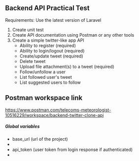 ## Backend API Practical Test

Requirements: Use the latest version of Laravel

1. Create unit test
2. Create API documentation using Postman or any other tools
3. Create a simple twitter-like app API
    - Ability to register (required)
    - Ability to login/logout (required)
    - Create/update tweet (required)
    - Delete tweet
    - Upload file attachment(s) to a tweet (required)
    - Follow/unfollow a user
    - List followed user's tweet
    - List suggested users to follow

## Postman workspace link
https://www.postman.com/telecoms-meteorologist-10516229/workspace/backend-twitter-clone-api

<h5>Global variables</h5>
    <ul> 
        <li>base_url (url of the project)<li>
        <li>api_token (user token from login response if authenticated)<li>
    </ul>